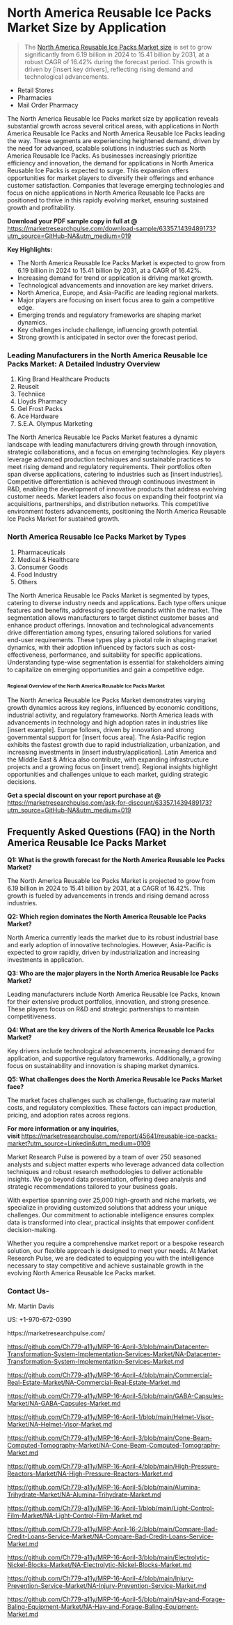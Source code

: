<h1>North America Reusable Ice Packs Market&nbsp;Size by Application</h1><blockquote><p>The <a href="https://marketresearchpulse.com/download-sample/63357.1439489173?utm_source=GitHub-NA&amp;utm_medium=019">North America Reusable Ice Packs Market size</a> is set to grow significantly from 6.19 billion in 2024 to 15.41 billion by 2031, at a robust CAGR of 16.42% during the forecast period. This growth is driven by [insert key drivers], reflecting rising demand and technological advancements.</p></blockquote><ul><li>Retail Stores<li> Pharmacies<li> Mail Order Pharmacy</li></ul><p>The North America Reusable Ice Packs market size by application reveals substantial growth across several critical areas, with applications in North America Reusable Ice Packs and North America Reusable Ice Packs leading the way. These segments are experiencing heightened demand, driven by the need for advanced, scalable solutions in industries such as North America Reusable Ice Packs. As businesses increasingly prioritize efficiency and innovation, the demand for applications in North America Reusable Ice Packs is expected to surge. This expansion offers opportunities for market players to diversify their offerings and enhance customer satisfaction. Companies that leverage emerging technologies and focus on niche applications in North America Reusable Ice Packs are positioned to thrive in this rapidly evolving market, ensuring sustained growth and profitability.</p><p><strong>Download your PDF sample copy in full at @ </strong><a href="https://marketresearchpulse.com/download-sample/63357.1439489173?utm_source=GitHub-NA&amp;utm_medium=019">https://marketresearchpulse.com/download-sample/63357.1439489173?utm_source=GitHub-NA&amp;utm_medium=019</a></p><p><strong>Key Highlights: </strong></p><ul><li>The North America Reusable Ice Packs Market is expected to grow from 6.19 billion in 2024 to 15.41 billion by 2031, at a CAGR of 16.42%.</li><li>Increasing demand for trend or application is driving market growth.</li><li>Technological advancements and innovation are key market drivers.</li><li>North America, Europe, and Asia-Pacific are leading regional markets.</li><li>Major players are focusing on insert focus area to gain a competitive edge.</li><li>Emerging trends and regulatory frameworks are shaping market dynamics.</li><li>Key challenges include challenge, influencing growth potential.</li><li>Strong growth is anticipated in sector over the forecast period.</li></ul><h3>Leading Manufacturers in the North America Reusable Ice Packs Market: A Detailed Industry Overview</h3><ol><li>King Brand Healthcare Products</li><li>Reuseit</li><li>Techniice</li><li>Lloyds Pharmacy</li><li>Gel Frost Packs</li><li>Ace Hardware</li><li>S.E.A. Olympus Marketing</li></ol><div class="flex max-w-full flex-col flex-grow"><div class="min-h-8 text-message flex w-full flex-col items-end gap-2 whitespace-normal break-words [.text-message+&amp;]:mt-5" dir="auto" data-message-author-role="assistant" data-message-id="fd8432e4-4910-450d-b182-61b7bfb0a01f" data-message-model-slug="gpt-4o"><div class="flex w-full flex-col gap-1 empty:hidden first:pt-[3px]"><div class="markdown prose w-full break-words dark:prose-invert light"><p>The North America Reusable Ice Packs Market features a dynamic landscape with leading manufacturers driving growth through innovation, strategic collaborations, and a focus on emerging technologies. Key players leverage advanced production techniques and sustainable practices to meet rising demand and regulatory requirements. Their portfolios often span diverse applications, catering to industries such as [insert industries]. Competitive differentiation is achieved through continuous investment in R&amp;D, enabling the development of innovative products that address evolving customer needs. Market leaders also focus on expanding their footprint via acquisitions, partnerships, and distribution networks. This competitive environment fosters advancements, positioning the North America Reusable Ice Packs Market for sustained growth.</p></div></div></div></div><h3>North America Reusable Ice Packs Market by Types</h3><ol><li>Pharmaceuticals<li> Medical & Healthcare<li> Consumer Goods<li> Food Industry<li> Others</li></ol><div class="flex max-w-full flex-col flex-grow"><div class="min-h-8 text-message flex w-full flex-col items-end gap-2 whitespace-normal break-words [.text-message+&amp;]:mt-5" dir="auto" data-message-author-role="assistant" data-message-id="084470be-0bb7-4664-bddf-5156b4f41249" data-message-model-slug="gpt-4o-mini"><div class="flex w-full flex-col gap-1 empty:hidden first:pt-[3px]"><div class="markdown prose w-full break-words dark:prose-invert light"><p>The North America Reusable Ice Packs Market is segmented by types, catering to diverse industry needs and applications. Each type offers unique features and benefits, addressing specific demands within the market. The segmentation allows manufacturers to target distinct customer bases and enhance product offerings. Innovation and technological advancements drive differentiation among types, ensuring tailored solutions for varied end-user requirements. These types play a pivotal role in shaping market dynamics, with their adoption influenced by factors such as cost-effectiveness, performance, and suitability for specific applications. Understanding type-wise segmentation is essential for stakeholders aiming to capitalize on emerging opportunities and gain a competitive edge.</p></div></div></div></div><h3><span style="font-size: 11px;">Regional Overview of the North America Reusable Ice Packs Market</span></h3><div class="flex max-w-full flex-col flex-grow"><div class="min-h-8 text-message flex w-full flex-col items-end gap-2 whitespace-normal break-words [.text-message+&amp;]:mt-5" dir="auto" data-message-author-role="assistant" data-message-id="e9038762-ce64-4e30-91c9-9bd413514231" data-message-model-slug="gpt-4o-mini"><div class="flex w-full flex-col gap-1 empty:hidden first:pt-[3px]"><div class="markdown prose w-full break-words dark:prose-invert light"><p>The North America Reusable Ice Packs Market demonstrates varying growth dynamics across key regions, influenced by economic conditions, industrial activity, and regulatory frameworks. North America leads with advancements in technology and high adoption rates in industries like [insert example]. Europe follows, driven by innovation and strong governmental support for [insert focus area]. The Asia-Pacific region exhibits the fastest growth due to rapid industrialization, urbanization, and increasing investments in [insert industry/application]. Latin America and the Middle East &amp; Africa also contribute, with expanding infrastructure projects and a growing focus on [insert trend]. Regional insights highlight opportunities and challenges unique to each market, guiding strategic decisions.</p></div></div></div></div><p><strong>Get a special discount on your report purchase at @ </strong><a href="https://marketresearchpulse.com/ask-for-discount/63357.1439489173?utm_source=GitHub-NA&amp;utm_medium=019">https://marketresearchpulse.com/ask-for-discount/63357.1439489173?utm_source=GitHub-NA&amp;utm_medium=019</a></p><h2>Frequently Asked Questions (FAQ) in the North America Reusable Ice Packs Market</h2><p><strong>Q1: What is the growth forecast for the North America Reusable Ice Packs Market?</strong></p><p>The North America Reusable Ice Packs Market is projected to grow from 6.19 billion in 2024 to 15.41 billion by 2031, at a CAGR of 16.42%. This growth is fueled by advancements in trends and rising demand across industries.</p><p><strong>Q2: Which region dominates the North America Reusable Ice Packs Market?</strong></p><p>North America currently leads the market due to its robust industrial base and early adoption of innovative technologies. However, Asia-Pacific is expected to grow rapidly, driven by industrialization and increasing investments in application.</p><p><strong>Q3: Who are the major players in the North America Reusable Ice Packs Market?</strong></p><p>Leading manufacturers include North America Reusable Ice Packs, known for their extensive product portfolios, innovation, and strong presence. These players focus on R&amp;D and strategic partnerships to maintain competitiveness.</p><p><strong>Q4: What are the key drivers of the North America Reusable Ice Packs Market?</strong></p><p>Key drivers include technological advancements, increasing demand for application, and supportive regulatory frameworks. Additionally, a growing focus on sustainability and innovation is shaping market dynamics.</p><p><strong>Q5: What challenges does the North America Reusable Ice Packs Market face?</strong></p><p>The market faces challenges such as challenge, fluctuating raw material costs, and regulatory complexities. These factors can impact production, pricing, and adoption rates across regions.</p><p><strong>For more information or any inquiries, visit&nbsp;</strong><a href="https://marketresearchpulse.com/report/45641/reusable-ice-packs-market?utm_source=Linkedin&utm_medium=0109">https://marketresearchpulse.com/report/45641/reusable-ice-packs-market?utm_source=Linkedin&utm_medium=0109</a></p><p>Market Research Pulse is powered by a team of over 250 seasoned analysts and subject matter experts who leverage advanced data collection techniques and robust research methodologies to deliver actionable insights. We go beyond data presentation, offering deep analysis and strategic recommendations tailored to your business goals.</p><p>With expertise spanning over 25,000 high-growth and niche markets, we specialize in providing customized solutions that address your unique challenges. Our commitment to actionable intelligence ensures complex data is transformed into clear, practical insights that empower confident decision-making.</p><p>Whether you require a comprehensive market report or a bespoke research solution, our flexible approach is designed to meet your needs. At Market Research Pulse, we are dedicated to equipping you with the intelligence necessary to stay competitive and achieve sustainable growth in the evolving North America Reusable Ice Packs market.</p><h3><strong>Contact Us-</strong></h3><p>Mr. Martin Davis</p><p>US: +1-970-672-0390</p><p>https://marketresearchpulse.com/</p><p><a href="https://github.com/Ch779-a11y/MRP-16-April-3/blob/main/Datacenter-Transformation-System-Implementation-Services-Market/NA-Datacenter-Transformation-System-Implementation-Services-Market.md">https://github.com/Ch779-a11y/MRP-16-April-3/blob/main/Datacenter-Transformation-System-Implementation-Services-Market/NA-Datacenter-Transformation-System-Implementation-Services-Market.md</a></p><p><a href="https://github.com/Ch779-a11y/MRP-16-April-4/blob/main/Commercial-Real-Estate-Market/NA-Commercial-Real-Estate-Market.md">https://github.com/Ch779-a11y/MRP-16-April-4/blob/main/Commercial-Real-Estate-Market/NA-Commercial-Real-Estate-Market.md</a></p><p><a href="https://github.com/Ch779-a11y/MRP-16-April-5/blob/main/GABA-Capsules-Market/NA-GABA-Capsules-Market.md">https://github.com/Ch779-a11y/MRP-16-April-5/blob/main/GABA-Capsules-Market/NA-GABA-Capsules-Market.md</a></p><p><a href="https://github.com/Ch779-a11y/MRP-16-April-1/blob/main/Helmet-Visor-Market/NA-Helmet-Visor-Market.md">https://github.com/Ch779-a11y/MRP-16-April-1/blob/main/Helmet-Visor-Market/NA-Helmet-Visor-Market.md</a></p><p><a href="https://github.com/Ch779-a11y/MRP-16-April-3/blob/main/Cone-Beam-Computed-Tomography-Market/NA-Cone-Beam-Computed-Tomography-Market.md">https://github.com/Ch779-a11y/MRP-16-April-3/blob/main/Cone-Beam-Computed-Tomography-Market/NA-Cone-Beam-Computed-Tomography-Market.md</a></p><p><a href="https://github.com/Ch779-a11y/MRP-16-April-4/blob/main/High-Pressure-Reactors-Market/NA-High-Pressure-Reactors-Market.md">https://github.com/Ch779-a11y/MRP-16-April-4/blob/main/High-Pressure-Reactors-Market/NA-High-Pressure-Reactors-Market.md</a></p><p><a href="https://github.com/Ch779-a11y/MRP-16-April-5/blob/main/Alumina-Trihydrate-Market/NA-Alumina-Trihydrate-Market.md">https://github.com/Ch779-a11y/MRP-16-April-5/blob/main/Alumina-Trihydrate-Market/NA-Alumina-Trihydrate-Market.md</a></p><p><a href="https://github.com/Ch779-a11y/MRP-16-April-1/blob/main/Light-Control-Film-Market/NA-Light-Control-Film-Market.md">https://github.com/Ch779-a11y/MRP-16-April-1/blob/main/Light-Control-Film-Market/NA-Light-Control-Film-Market.md</a></p><p><a href="https://github.com/Ch779-a11y/MRP-April-16-2/blob/main/Compare-Bad-Credit-Loans-Service-Market/NA-Compare-Bad-Credit-Loans-Service-Market.md">https://github.com/Ch779-a11y/MRP-April-16-2/blob/main/Compare-Bad-Credit-Loans-Service-Market/NA-Compare-Bad-Credit-Loans-Service-Market.md</a></p><p><a href="https://github.com/Ch779-a11y/MRP-16-April-3/blob/main/Electrolytic-Nickel-Blocks-Market/NA-Electrolytic-Nickel-Blocks-Market.md">https://github.com/Ch779-a11y/MRP-16-April-3/blob/main/Electrolytic-Nickel-Blocks-Market/NA-Electrolytic-Nickel-Blocks-Market.md</a></p><p><a href="https://github.com/Ch779-a11y/MRP-16-April-4/blob/main/Injury-Prevention-Service-Market/NA-Injury-Prevention-Service-Market.md">https://github.com/Ch779-a11y/MRP-16-April-4/blob/main/Injury-Prevention-Service-Market/NA-Injury-Prevention-Service-Market.md</a></p><p><a href="https://github.com/Ch779-a11y/MRP-16-April-5/blob/main/Hay-and-Forage-Baling-Equipment-Market/NA-Hay-and-Forage-Baling-Equipment-Market.md">https://github.com/Ch779-a11y/MRP-16-April-5/blob/main/Hay-and-Forage-Baling-Equipment-Market/NA-Hay-and-Forage-Baling-Equipment-Market.md</a></p>
